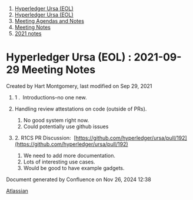 1. [Hyperledger Ursa (EOL)](index.html)
2. [Hyperledger Ursa (EOL)](19595269.html)
3. [Meeting Agendas and Notes](Meeting-Agendas-and-Notes_19603313.html)
4. [Meeting Notes](Meeting-Notes_19611649.html)
5. [2021 notes](2021-notes_19612027.html)

# Hyperledger Ursa (EOL) : 2021-09-29 Meeting Notes

Created by Hart Montgomery, last modified on Sep 29, 2021

1. 1 .  Introductions–no one new.
2. Handling review attestations on code (outside of PRs).
   
   1. No good system right now.
   2. Could potentially use github issues
3. 2\. R1CS PR Discussion:  [https://github.com/hyperledger/ursa/pull/192](https://github.com/hyperledger/ursa/pull/192)
   
   1. We need to add more documentation.
   2. Lots of interesting use cases.
   3. Would be good to have example gadgets.

Document generated by Confluence on Nov 26, 2024 12:38

[Atlassian](http://www.atlassian.com/)
